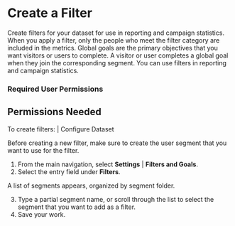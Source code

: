 

# Create a Filter

Create filters for your dataset for use in reporting and campaign statistics.
When you apply a filter, only the people who meet the filter category are
included in the metrics. Global goals are the primary objectives that you want
visitors or users to complete. A visitor or user completes a global goal when
they join the corresponding segment. You can use filters in reporting and
campaign statistics.

### Required User Permissions

Permissions Needed  
---  
To create filters: | Configure Dataset  
  
Before creating a new filter, make sure to create the user segment that you
want to use for the filter.

  1. From the main navigation, select **Settings** | **Filters and Goals**.
  2. Select the entry field under **Filters**. 

A list of segments appears, organized by segment folder.

  3. Type a partial segment name, or scroll through the list to select the segment that you want to add as a filter.
  4. Save your work.


